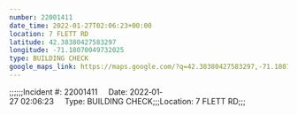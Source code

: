 ```yaml
---
number: 22001411
date_time: 2022-01-27T02:06:23+00:00
location: 7 FLETT RD
latitude: 42.38380427583297
longitude: -71.18070049732025
type: BUILDING CHECK
google_maps_link: https://maps.google.com/?q=42.38380427583297,-71.18070049732025
---
```


;;;;;;Incident #: 22001411     Date: 2022‐01‐27 02:06:23     Type: BUILDING CHECK;;;Location: 7 FLETT RD;;;
